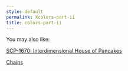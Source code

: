 ```yaml
---
style: default
permalink: Xcolors-part-ii
title: colors-part-ii
---
```

You may also like:

[SCP-1670: Interdimensional House of Pancakes](http://scp-wiki.net/scp-1670)

[Chains](http://scp-wiki.net/chains)
